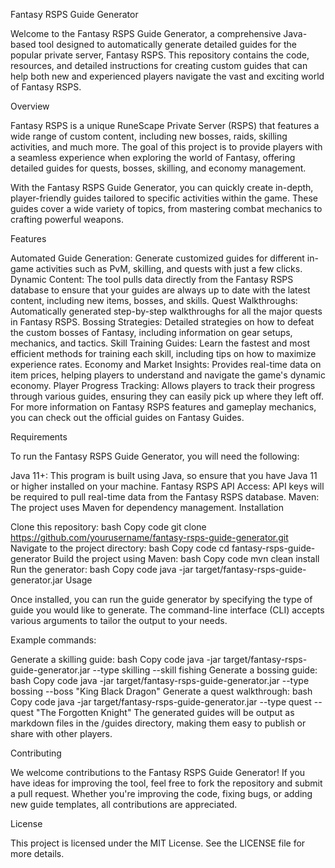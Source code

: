 Fantasy RSPS Guide Generator

Welcome to the Fantasy RSPS Guide Generator, a comprehensive Java-based tool designed to automatically generate detailed guides for the popular private server, Fantasy RSPS. This repository contains the code, resources, and detailed instructions for creating custom guides that can help both new and experienced players navigate the vast and exciting world of Fantasy RSPS.

Overview

Fantasy RSPS is a unique RuneScape Private Server (RSPS) that features a wide range of custom content, including new bosses, raids, skilling activities, and much more. The goal of this project is to provide players with a seamless experience when exploring the world of Fantasy, offering detailed guides for quests, bosses, skilling, and economy management.

With the Fantasy RSPS Guide Generator, you can quickly create in-depth, player-friendly guides tailored to specific activities within the game. These guides cover a wide variety of topics, from mastering combat mechanics to crafting powerful weapons.

Features

Automated Guide Generation: Generate customized guides for different in-game activities such as PvM, skilling, and quests with just a few clicks.
Dynamic Content: The tool pulls data directly from the Fantasy RSPS database to ensure that your guides are always up to date with the latest content, including new items, bosses, and skills.
Quest Walkthroughs: Automatically generated step-by-step walkthroughs for all the major quests in Fantasy RSPS.
Bossing Strategies: Detailed strategies on how to defeat the custom bosses of Fantasy, including information on gear setups, mechanics, and tactics.
Skill Training Guides: Learn the fastest and most efficient methods for training each skill, including tips on how to maximize experience rates.
Economy and Market Insights: Provides real-time data on item prices, helping players to understand and navigate the game's dynamic economy.
Player Progress Tracking: Allows players to track their progress through various guides, ensuring they can easily pick up where they left off.
For more information on Fantasy RSPS features and gameplay mechanics, you can check out the official guides on Fantasy Guides.

Requirements

To run the Fantasy RSPS Guide Generator, you will need the following:

Java 11+: This program is built using Java, so ensure that you have Java 11 or higher installed on your machine.
Fantasy RSPS API Access: API keys will be required to pull real-time data from the Fantasy RSPS database.
Maven: The project uses Maven for dependency management.
Installation

Clone this repository:
bash
Copy code
git clone https://github.com/yourusername/fantasy-rsps-guide-generator.git
Navigate to the project directory:
bash
Copy code
cd fantasy-rsps-guide-generator
Build the project using Maven:
bash
Copy code
mvn clean install
Run the generator:
bash
Copy code
java -jar target/fantasy-rsps-guide-generator.jar
Usage

Once installed, you can run the guide generator by specifying the type of guide you would like to generate. The command-line interface (CLI) accepts various arguments to tailor the output to your needs.

Example commands:

Generate a skilling guide:
bash
Copy code
java -jar target/fantasy-rsps-guide-generator.jar --type skilling --skill fishing
Generate a bossing guide:
bash
Copy code
java -jar target/fantasy-rsps-guide-generator.jar --type bossing --boss "King Black Dragon"
Generate a quest walkthrough:
bash
Copy code
java -jar target/fantasy-rsps-guide-generator.jar --type quest --quest "The Forgotten Knight"
The generated guides will be output as markdown files in the /guides directory, making them easy to publish or share with other players.

Contributing

We welcome contributions to the Fantasy RSPS Guide Generator! If you have ideas for improving the tool, feel free to fork the repository and submit a pull request. Whether you're improving the code, fixing bugs, or adding new guide templates, all contributions are appreciated.

License

This project is licensed under the MIT License. See the LICENSE file for more details.

